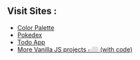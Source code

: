 ## Visit Sites :

* [Color Palette](https://colorpalettebyabhask.netlify.app/)
* [Pokedex](https://pokedexbyabhask.netlify.app/)
* [Todo App](https://todobyabhask.netlify.app/)
* [More Vanilla JS projects 👉🏼 (with code)](https://vanillajsprojectsbyabhask.netlify.app/)
